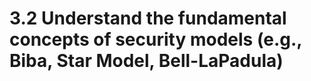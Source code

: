 # 3.2 Understand the fundamental concepts of security models (e.g., Biba, Star Model, Bell-LaPadula)

